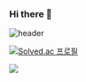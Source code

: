 ### Hi there 👋

<!--
**CheonSeokHee/CheonSeokHee** is a ✨ _special_ ✨ repository because its `README.md` (this file) appears on your GitHub profile.

Here are some ideas to get you started:

- 🔭 I’m currently working on ...
- 🌱 I’m currently learning ...
- 👯 I’m looking to collaborate on ...
- 🤔 I’m looking for help with ...
- 💬 Ask me about ...
- 📫 How to reach me: ...
- 😄 Pronouns: ...
- ⚡ Fun fact: ...
-->
  
![header](https://capsule-render.vercel.app/api?type=soft)


[![Solved.ac
프로필](http://mazassumnida.wtf/api/mini/generate_badge?boj=csh3064)](https://solved.ac/csh3064)


<img src="https://img.shields.io/badge/#007396?style=flat-square&logo=로고명&logoColor=로고색"/>
